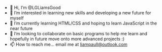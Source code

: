 - 👋 Hi, I’m @LGLiamsGood
- 👀 I’m interested in learning new skills and developing a new future for myself
- 🌱 I’m currently learning HTML/CSS and hoping to learn JavaScript in the near future
- 💞️ I’m looking to collaborate on basic programs to help me learn and hopefully in future move onto more advanced projects :)
- 📫 How to reach me... email me at liampaull@outlook.com

<!---
LGLiamsGood/LGLiamsGood is a ✨ special ✨ repository because its `README.md` (this file) appears on your GitHub profile.
You can click the Preview link to take a look at your changes.
--->
